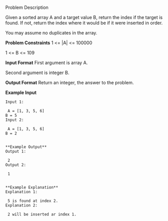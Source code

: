 Problem Description

Given a sorted array A and a target value B, return the index if the target is found. If not, return the index where it would be if it were inserted in order.

You may assume no duplicates in the array.



**Problem Constraints**
1 <= |A| <= 100000

1 <= B <= 109



**Input Format**
First argument is array A.

Second argument is integer B.



**Output Format**
Return an integer, the answer to the problem.



**Example Input**
```
Input 1:

 A = [1, 3, 5, 6]
B = 5
Input 2:

 A = [1, 3, 5, 6]
B = 2


**Example Output**
Output 1:

 2
Output 2:

 1


**Example Explanation**
Explanation 1:

 5 is found at index 2.
Explanation 2:

 2 will be inserted ar index 1.
```
